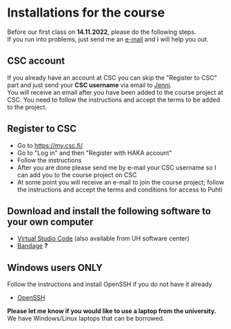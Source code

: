 # Installations for the course

Before our first class on **14.11.2022**, please do the following steps.  
If you run into problems, just send me an [e-mail](mailto:antti.karkman@helsinki.fi) and I will help you out.  

## CSC account

If you already have an account at CSC you can skip the "Register to CSC" part and just send your **CSC username** via email to [Jenni](mailto:jenni.hultman@helsinki.fi).  
You will receive an email after you have been added to the course project at CSC. You need to follow the instructions and accept the terms to be added to the project. 

## Register to CSC

* Go to https://my.csc.fi/
* Go to "Log in" and then "Register with HAKA account"
* Follow the instructions
* After you are done please send me by e-mail your CSC username so I can add you to the course project on CSC
* At some point you will receive an e-mail to join the course project; follow the instructions and accept the terms and conditions for access to Puhti

## Download and install the following software to your own computer

* [Virtual Studio Code](https://code.visualstudio.com/Download) (also available from UH software center)
* [Bandage](https://rrwick.github.io/Bandage/) **?**

## Windows users ONLY

Follow the instructions and install OpenSSH if you do not have it already

* [OpenSSH](https://learn.microsoft.com/en-us/windows-server/administration/openssh/openssh_install_firstuse?tabs=gui#install-openssh-for-windows)


__Please let me know if you would like to use a laptop from the university.__  
We have Windows/Linux laptops that can be borrowed.
